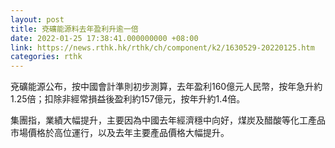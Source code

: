 ```yaml
---
layout: post
title: 兗礦能源料去年盈利升逾一倍
date: 2022-01-25 17:38:41.000000000 +08:00
link: https://news.rthk.hk/rthk/ch/component/k2/1630529-20220125.htm
categories: rthk
---
```


兗礦能源公布，按中國會計準則初步測算，去年盈利160億元人民幣，按年急升約1.25倍；扣除非經常損益後盈利約157億元，按年升約1.4倍。

集團指，業績大幅提升，主要因為中國去年經濟穩中向好，煤炭及醋酸等化工產品市場價格於高位運行，以及去年主要產品價格大幅提升。
